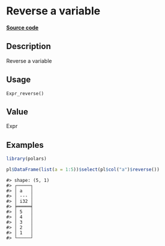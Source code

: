 

# Reverse a variable

[**Source code**](https://github.com/pola-rs/r-polars/tree/8387e0a88c6889e6449b053999aada405c241066/R/expr__expr.R#L917)

## Description

Reverse a variable

## Usage

<pre><code class='language-R'>Expr_reverse()
</code></pre>

## Value

Expr

## Examples

``` r
library(polars)

pl$DataFrame(list(a = 1:5))$select(pl$col("a")$reverse())
```

    #> shape: (5, 1)
    #> ┌─────┐
    #> │ a   │
    #> │ --- │
    #> │ i32 │
    #> ╞═════╡
    #> │ 5   │
    #> │ 4   │
    #> │ 3   │
    #> │ 2   │
    #> │ 1   │
    #> └─────┘
